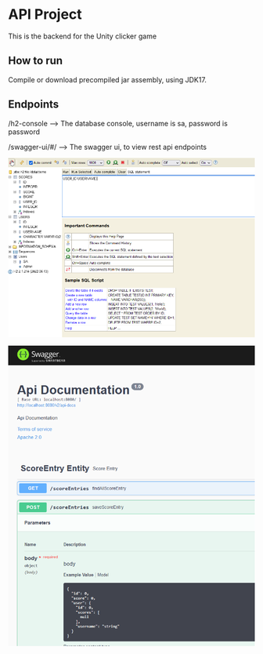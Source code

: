 API Project
===========
This is the backend for the Unity clicker game 


How to run
------
Compile or download precompiled jar assembly, using JDK17.

Endpoints
------
/h2-console --> The database console, username is sa, password is password

/swagger-ui/#/ --> The swagger ui, to view rest api endpoints


![h2 console](images/h2databasePreview.png)

![swagger](images/swaggerpreview.png)
